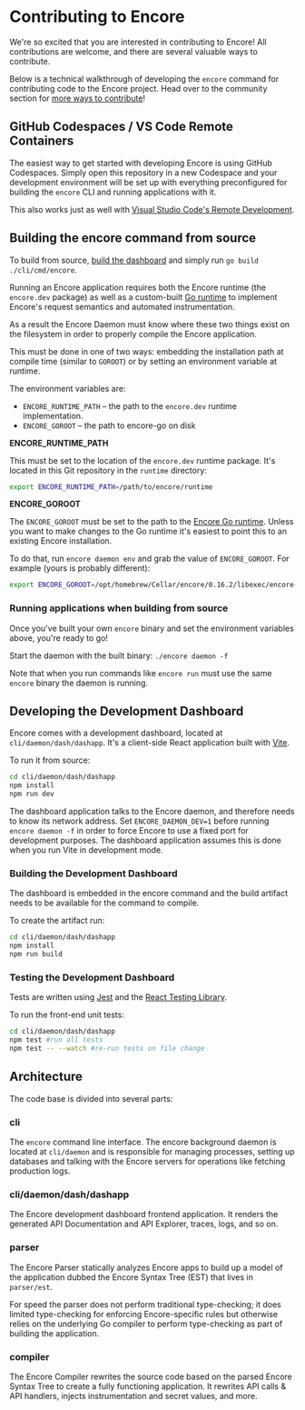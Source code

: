# Contributing to Encore

We're so excited that you are interested in contributing to Encore!
All contributions are welcome, and there are several valuable ways to contribute.

Below is a technical walkthrough of developing the `encore` command for contributing code
to the Encore project. Head over to the community section for [more ways to contribute](https://encore.dev/docs/community/contribute)!

## GitHub Codespaces / VS Code Remote Containers
The easiest way to get started with developing Encore is using
GitHub Codespaces. Simply open this repository in a new Codespace
and your development environment will be set up with everything preconfigured for building the `encore` CLI and running applications with it.

This also works just as well with [Visual Studio Code's Remote Development](https://code.visualstudio.com/docs/remote/remote-overview).


## Building the encore command from source
To build from source, [build the dashboard](#Building-the-Development-Dashboard) and simply run `go build ./cli/cmd/encore`.

Running an Encore application requires both the Encore runtime (the `encore.dev` package) as well as a custom-built
[Go runtime](https://github.com/encoredev/go) to implement Encore's request semantics and automated instrumentation.

As a result the Encore Daemon must know where these two things exist on the filesystem in order to properly compile the Encore application.

This must be done in one of two ways: embedding the installation path at compile time (similar to `GOROOT`)
or by setting an environment variable at runtime.

The environment variables are:
- `ENCORE_RUNTIME_PATH` – the path to the `encore.dev` runtime implementation.
- `ENCORE_GOROOT` – the path to encore-go on disk

**ENCORE_RUNTIME_PATH**

This must be set to the location of the `encore.dev` runtime package.
It's located in this Git repository in the `runtime` directory:

```bash
export ENCORE_RUNTIME_PATH=/path/to/encore/runtime
```

**ENCORE_GOROOT**

The `ENCORE_GOROOT` must be set to the path to the [Encore Go runtime](https://github.com/encoredev/go).
Unless you want to make changes to the Go runtime it's easiest to point this to an existing Encore installation.

To do that, run `encore daemon env` and grab the value of `ENCORE_GOROOT`. For example (yours is probably different):

```bash
export ENCORE_GOROOT=/opt/homebrew/Cellar/encore/0.16.2/libexec/encore-go`
```

### Running applications when building from source
Once you've built your own `encore` binary and set the environment variables above, you're ready to go!

Start the daemon with the built binary: `./encore daemon -f`

Note that when you run commands like `encore run` must use the same `encore` binary the daemon is running.

## Developing the Development Dashboard

Encore comes with a development dashboard, located at `cli/daemon/dash/dashapp`.
It's a client-side React application built with [Vite](https://vitejs.dev/).

To run it from source:

```bash
cd cli/daemon/dash/dashapp
npm install
npm run dev
```

The dashboard application talks to the Encore daemon, and therefore needs to know its network address.
Set `ENCORE_DAEMON_DEV=1` before running `encore daemon -f` in order to force Encore to use a fixed port
for development purposes. The dashboard application assumes this is done when you run Vite in development mode.

### Building the Development Dashboard
The dashboard is embedded in the encore command and the build artifact needs to be available for the command to compile.

To create the artifact run:

```bash
cd cli/daemon/dash/dashapp
npm install
npm run build
```

### Testing the Development Dashboard
Tests are written using [Jest](https://jestjs.io/) and the [React Testing Library](https://testing-library.com/docs/react-testing-library/intro/).

To run the front-end unit tests:

```bash
cd cli/daemon/dash/dashapp
npm test #run all tests 
npm test -- --watch #re-run tests on file change
```

## Architecture

The code base is divided into several parts:

### cli
The `encore` command line interface. The encore background daemon
is located at `cli/daemon` and is responsible for managing processes,
setting up databases and talking with the Encore servers for operations like
fetching production logs.

### cli/daemon/dash/dashapp
The Encore development dashboard frontend application. It renders
the generated API Documentation and API Explorer, traces, logs, and so on.

### parser
The Encore Parser statically analyzes Encore apps to build up a model
of the application dubbed the Encore Syntax Tree (EST) that lives in
`parser/est`.

For speed the parser does not perform traditional type-checking; it does
limited type-checking for enforcing Encore-specific rules but otherwise
relies on the underlying Go compiler to perform type-checking as part of
building the application.

### compiler
The Encore Compiler rewrites the source code based on the parsed
Encore Syntax Tree to create a fully functioning application.
It rewrites API calls & API handlers, injects instrumentation
and secret values, and more.
